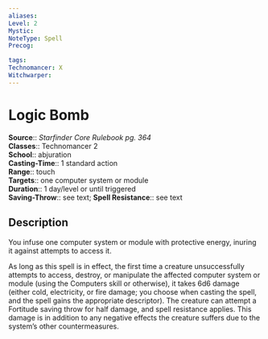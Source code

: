 ```yaml
---
aliases: 
Level: 2
Mystic: 
NoteType: Spell
Precog: 

tags: 
Technomancer: X
Witchwarper: 
---
```


# Logic Bomb

**Source**:: _Starfinder Core Rulebook pg. 364_  
**Classes**:: Technomancer 2  
**School**:: abjuration  
**Casting-Time**:: 1 standard action  
**Range**:: touch  
**Targets**:: one computer system or module  
**Duration**:: 1 day/level or until triggered  
**Saving-Throw**:: see text;
**Spell Resistance**:: see text

## Description

You infuse one computer system or module with protective energy, inuring it against attempts to access it.

As long as this spell is in effect, the first time a creature unsuccessfully attempts to access, destroy, or manipulate the affected computer system or module (using the Computers skill or otherwise), it takes 6d6 damage (either cold, electricity, or fire damage; you choose when casting the spell, and the spell gains the appropriate descriptor). The creature can attempt a Fortitude saving throw for half damage, and spell resistance applies. This damage is in addition to any negative effects the creature suffers due to the system’s other countermeasures.

